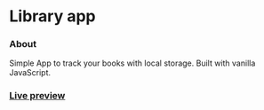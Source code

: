 # Library app

### About

Simple App to track your books with local storage. Built with vanilla JavaScript.

### [Live preview](https://xdguido.github.io/Library/)
